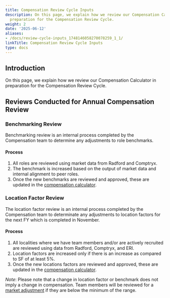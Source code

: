 ```yaml
---
title: Compensation Review Cycle Inputs
description: On this page, we explain how we review our Compensation Calculator in
  preparation for the Compensation Review Cycle.
weight: 2
date: '2025-06-12'
aliases:
- /docs/review-cycle-inputs_1748146058270078259_1_1/
linkTitle: Compensation Review Cycle Inputs
type: docs
---
```


## Introduction

On this page, we explain how we review our Compensation Calculator in preparation for the Compensation Review Cycle.

## Reviews Conducted for Annual Compensation Review

### Benchmarking Review

Benchmarking review is an internal process completed by the Compensation team to determine any adjustments to role benchmarks.

#### Process

1. All roles are reviewed using market data from Radford and Comptryx. 
1. The benchmark is increased based on the output of market data and internal alignment to peer roles. 
1. Once the new benchmarks are reviewed and approved, these are updated in the [compensation calculator](https://gitlab.com/gitlab-com/people-group/peopleops-eng/compensation-calculator/-/blob/main/data/job_families.yml).

### Location Factor Review

The location factor review is an internal process completed by the Compensation team to determinate any adjustments to location factors for the next FY which is completed in November.

#### Process

1. All localities where we have team members and/or are actively recruited are reviewed using data from Radford, Comptryx, and ERI. 
1. Location factors are increased only if there is an increase as compared to SF of at least 5%. 
1. Once the new locations factors are reviewed and approved, these are updated in the [compensation calculator](https://gitlab.com/gitlab-com/people-group/peopleops-eng/compensation-calculator/-/blob/main/data/location_factors.yml).

*Note*: Please note that a change in location factor or benchmark does not imply a change in compensation. Team members will be reviewed for a [market adjustment](/handbook/total-rewards/compensation/compensation-review-cycle/#market-adjustments) if they are below the minimum of the range.
